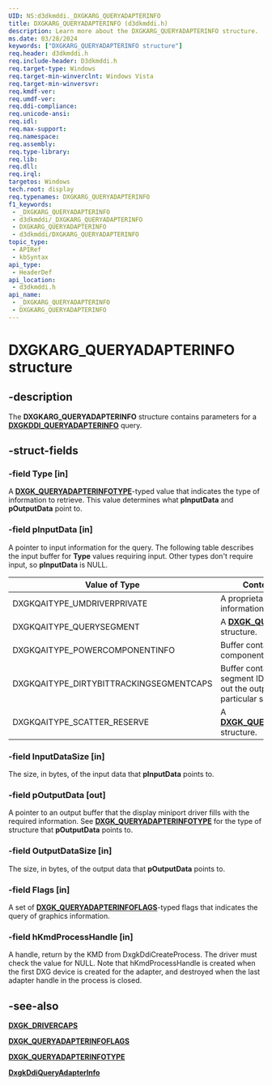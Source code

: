 ```yaml
---
UID: NS:d3dkmddi._DXGKARG_QUERYADAPTERINFO
title: DXGKARG_QUERYADAPTERINFO (d3dkmddi.h)
description: Learn more about the DXGKARG_QUERYADAPTERINFO structure.
ms.date: 03/28/2024
keywords: ["DXGKARG_QUERYADAPTERINFO structure"]
req.header: d3dkmddi.h
req.include-header: D3dkmddi.h
req.target-type: Windows
req.target-min-winverclnt: Windows Vista
req.target-min-winversvr: 
req.kmdf-ver: 
req.umdf-ver: 
req.ddi-compliance: 
req.unicode-ansi: 
req.idl: 
req.max-support: 
req.namespace: 
req.assembly: 
req.type-library: 
req.lib: 
req.dll: 
req.irql:
targetos: Windows
tech.root: display
req.typenames: DXGKARG_QUERYADAPTERINFO
f1_keywords:
 - _DXGKARG_QUERYADAPTERINFO
 - d3dkmddi/_DXGKARG_QUERYADAPTERINFO
 - DXGKARG_QUERYADAPTERINFO
 - d3dkmddi/DXGKARG_QUERYADAPTERINFO
topic_type:
 - APIRef
 - kbSyntax
api_type:
 - HeaderDef
api_location:
 - d3dkmddi.h
api_name:
 - _DXGKARG_QUERYADAPTERINFO
 - DXGKARG_QUERYADAPTERINFO
---
```


# DXGKARG_QUERYADAPTERINFO structure

## -description

The **DXGKARG_QUERYADAPTERINFO** structure contains parameters for a [**DXGKDDI_QUERYADAPTERINFO**](nc-d3dkmddi-dxgkddi_queryadapterinfo.md) query.

## -struct-fields

### -field Type [in]

A [**DXGK_QUERYADAPTERINFOTYPE**](ne-d3dkmddi-_dxgk_queryadapterinfotype.md)-typed value that indicates the type of information to retrieve. This value determines what **pInputData** and **pOutputData** point to.

### -field pInputData [in]

A pointer to input information for the query. The following table describes the input buffer for **Type** values requiring input. Other types don't require input, so **pInputData** is NULL.

| Value of **Type** | Contents of **pInputData** |
| --- | --- |
| DXGKQAITYPE_UMDRIVERPRIVATE | A proprietary buffer that contains information about the query. |
| DXGKQAITYPE_QUERYSEGMENT | A [**DXGK_QUERYSEGMENTIN**](ns-d3dkmddi-_dxgk_querysegmentin.md) structure. |
| DXGKQAITYPE_POWERCOMPONENTINFO | Buffer containing the power component index. |
| DXGKQAITYPE_DIRTYBITTRACKINGSEGMENTCAPS | Buffer containing the driver's segment ID. The driver should fill out the output caps for this particular segment. |
| DXGKQAITYPE_SCATTER_RESERVE | A [**DXGK_QUERYSCATTERRESERVEIN**](ns-d3dkmddi-dxgk_queryscatterreservein.md) structure. |

### -field InputDataSize [in]

The size, in bytes, of the input data that **pInputData** points to.

### -field pOutputData [out]

A pointer to an output buffer that the display miniport driver fills with the required information. See [**DXGK_QUERYADAPTERINFOTYPE**](ne-d3dkmddi-_dxgk_queryadapterinfotype.md) for the type of structure that **pOutputData** points to.

### -field OutputDataSize [in]

The size, in bytes, of the output data that **pOutputData** points to.

### -field Flags [in]

A set of [**DXGK_QUERYADAPTERINFOFLAGS**](ns-d3dkmddi-_dxgk_queryadapterinfoflags.md)-typed flags that indicates the query of graphics information.

### -field hKmdProcessHandle [in]

A handle, return by the KMD from DxgkDdiCreateProcess. The driver must check the value for NULL. Note that hKmdProcessHandle is created when the first DXG device is created for the adapter, and destroyed when the last adapter handle in the process is closed.

## -see-also

[**DXGK_DRIVERCAPS**](ns-d3dkmddi-_dxgk_drivercaps.md)

[**DXGK_QUERYADAPTERINFOFLAGS**](ns-d3dkmddi-_dxgk_queryadapterinfoflags.md)

[**DXGK_QUERYADAPTERINFOTYPE**](ne-d3dkmddi-_dxgk_queryadapterinfotype.md)

[**DxgkDdiQueryAdapterInfo**](nc-d3dkmddi-dxgkddi_queryadapterinfo.md)
